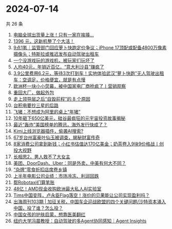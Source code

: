 # 2024-07-14

共 26 条

<!-- BEGIN 36KR -->
<!-- 最后更新时间 2024-07-14 02:01:03 +0800 -->
1. [电脑全球出货量上涨！只有一家在挨揍…](https://36kr.com/p/2859416606428032)
1. [1396 元，这新机整了个大活！](https://36kr.com/p/2859417245010569)
1. [9点1氪｜监管部门回应萝卜快跑定价争议；iPhone 17顶配或配备4800万像素摄像头；特斯拉或推迟发布自动驾驶出租车](https://36kr.com/p/2859535000832649)
1. [一个没游戏玩的游戏机，被玩家们玩坏了](https://36kr.com/p/2860178497915778)
1. [人均40元，年销近百亿，“意大利沙县”赚疯了](https://36kr.com/p/2859375618689665)
1. [3.9公里费用6.2元，等待3次打到车！实地体验武汉“萝卜快跑”无人驾驶出租车：空调足，价格便宜，就是有点慢](https://36kr.com/p/2859348126534272)
1. [欧洲杯一块小小荧幕，被中国家电厂商抢疯了丨营销观察](https://36kr.com/p/2859034692488071)
1. [重回大厂，做起外包](https://36kr.com/p/2860382191684227)
1. [走上领导层之后“自毁前程”的 8 个原因](https://36kr.com/p/2854622453910400)
1. [台积电要抄三星的后路](https://36kr.com/p/2860213309836161)
1. [飞猪：不想成为阿里的桌上“年猪”](https://36kr.com/p/2859202327435651)
1. [10年砸下650亿美元，硅谷最疯狂的元宇宙投资故事揭秘](https://36kr.com/p/2859266453834631)
1. [最近“轰炸”美国榜单的腾讯，海外发行快成了？](https://36kr.com/p/2859389904161408)
1. [Kimi上线浏览器插件，偷袭AI搜索?](https://36kr.com/p/2859202087967617)
1. [67岁台州富豪叶仙玉被调查，揭秘财富传奇](https://36kr.com/p/2859463465949572)
1. [8家消费公司拿到新钱；小红书估值达170亿美金；奶茶卷入9块9价格战丨创投大视野](https://36kr.com/p/2859113196751748)
1. [长相思2，男人救不了大女主](https://36kr.com/p/2860099580693380)
1. [美团、DoorDash、Uber：同是外卖，中美有何大不同？](https://36kr.com/p/2859313415588744)
1. [“杂牌”零食折扣店席卷乡镇](https://36kr.com/p/2859314699799174)
1. [上半年电影公司业绩：市场冷冻、利润回跌](https://36kr.com/p/2859456212126341)
1. [帮Robotaxi们算笔账](https://36kr.com/p/2859325664775047)
1. [48亿！AMD现金收购欧洲最大私人AI实验室](https://36kr.com/p/2859266181319554)
1. [Tims中国变阵，卢永臣Flag落空！涨价的贝果能让公司实现盈利吗？](https://36kr.com/p/2859897022568838)
1. [出海周刊103期 | 加征关税，中国车企迎战欧盟的四个关键问题/沙特资本涌入中国，投了谁？怎么投？](https://36kr.com/p/2859258541247105)
1. [中国女孩的护肤启蒙，想靠医美翻红](https://36kr.com/p/2860012605082501)
1. [纽约大学冯晨教授：自动驾驶的多Agent协同感知｜Agent Insights](https://36kr.com/p/2858957183916423)
<!-- END 36KR -->